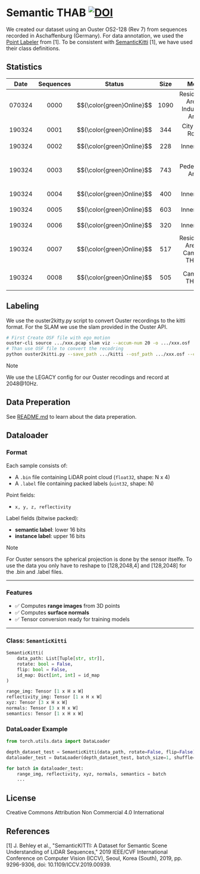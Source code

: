 # Semantic THAB [![DOI](https://zenodo.org/badge/DOI/10.5281/zenodo.14906179.svg)](https://doi.org/10.5281/zenodo.14906179)

We created our dataset using an Ouster OS2-128 (Rev 7) from sequences recorded in Aschaffenburg (Germany). 
For data annotation, we used the [Point Labeler](https://github.com/jbehley/point_labeler) from [1]. 
To be consistent with [SemanticKitti](http://www.semantic-kitti.org/) [1], we have used their class definitions.

## Statistics

| Date | Sequences |  Status    | Size | Meta | Note
|:----:|:---------:|:-------------:|:---------:|:------:|:------:|
| 070324    | 0000 | $${\color{green}Online}$$ |  1090  | Residential Area / Industrial Area |
| 190324    | 0001 | $${\color{green}Online}$$ |  344   | City Ring Road                     |
| 190324    | 0002 | $${\color{green}Online}$$ |  228   | Inner City                         |
| 190324    | 0003 | $${\color{green}Online}$$ |  743   | Pedestrian Area                    | Fixed Lane Markings in v3
| 190324    | 0004 | $${\color{green}Online}$$  |  400   | Inner City                         |
| 190324    | 0005 | $${\color{green}Online}$$  |  603   | Inner City                         |
| 190324    | 0006 | $${\color{green}Online}$$  |  320   | Inner City                         |
| 190324    | 0007 | $${\color{green}Online}$$  |  517   | Residential Area & Campus TH AB    | 
| 190324    | 0008 | $${\color{green}Online}$$  |  505   | Campus TH AB                       | Added Labels in v3

## Labeling
We use the ouster2kitty.py script to convert Ouster recordings to the kitti format. For the SLAM we use the slam provided in the Ouster API.
```bash
# First Create OSF file with ego motion
ouster-cli source .../xxx.pcap slam viz --accum-num 20 -o .../xxx.osf
# Than use OSF file to convert the recodring
python ouster2kitti.py --save_path .../kitti --osf_path .../xxx.osf --config_path .../xxx.json
```

> [!NOTE]
> We use the LEGACY config for our Ouster recodings and record at 2048@10Hz.

## Data Preperation
See [README.md](dataset/README.md) to learn about the data preperation.

## Dataloader

### Format

Each sample consists of:
- A `.bin` file containing LiDAR point cloud (`float32`, shape: N x 4)
- A `.label` file containing packed labels (`uint32`, shape: N)

Point fields:
- `x, y, z, reflectivity`

Label fields (bitwise packed):
- **semantic label**: lower 16 bits
- **instance label**: upper 16 bits

> [!NOTE]
> For Ouster sensors the spherical projection is done by the sensor itselfe. To use the data you only have to reshape to [128,2048,4] and [128,2048] for the .bin and .label files.
---

### Features

- ✅ Computes **range images** from 3D points
- ✅ Computes **surface normals**
- ✅ Tensor conversion ready for training models


---

### Class: `SemanticKitti`

```python
SemanticKitti(
    data_path: List[Tuple[str, str]],
    rotate: bool = False,
    flip: bool = False,
    id_map: Dict[int, int] = id_map
)
```
```python
range_img: Tensor [1 x H x W]
reflectivity_img: Tensor [1 x H x W]
xyz: Tensor [3 x H x W]
normals: Tensor [3 x H x W]
semantics: Tensor [1 x H x W]
``` 
### DataLoader Example
```python
from torch.utils.data import DataLoader

depth_dataset_test = SemanticKitti(data_path, rotate=False, flip=False)
dataloader_test = DataLoader(depth_dataset_test, batch_size=1, shuffle=False)

for batch in dataloader_test:
    range_img, reflectivity, xyz, normals, semantics = batch
    ...
```
## License
Creative Commons Attribution Non Commercial 4.0 International 

## References
[1]   J. Behley et al., "SemanticKITTI: A Dataset for Semantic Scene Understanding of LiDAR Sequences," 2019 IEEE/CVF International Conference on Computer Vision (ICCV), Seoul, Korea (South), 2019, pp. 9296-9306, doi: 10.1109/ICCV.2019.00939.
